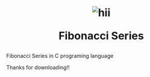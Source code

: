 <h1 align="center">

![hii](https://github.com/MiniatureDev/MiniatureDev/blob/main/mona-whisper.gif?raw=true)

<Strong>Fibonacci Series</Strong>
</h1>
Fibonacci Series in C programing language

Thanks for downloading!!
